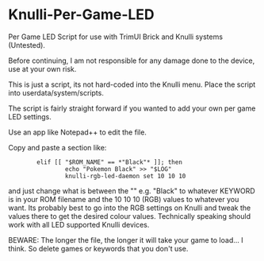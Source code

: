 # Knulli-Per-Game-LED
Per Game LED Script for use with TrimUI Brick and Knulli systems (Untested).

Before continuing, I am not responsible for any damage done to the device, use at your own risk.

This is just a script, its not hard-coded into the Knulli menu.
Place the script into userdata/system/scripts.

The script is fairly straight forward if you wanted to add your own per game LED settings.

Use an app like Notepad++ to edit the file.

Copy and paste a section like:

```
        elif [[ "$ROM_NAME" == *"Black"* ]]; then
                echo "Pokemon Black" >> "$LOG"
                knulli-rgb-led-daemon set 10 10 10
```

and just change what is between the "" e.g. "Black" to whatever KEYWORD is in your ROM filename and the 10 10 10 (RGB) values to whatever you want. Its probably best to go into the RGB settings on Knulli and tweak the values there to get the desired colour values. Technically speaking should work with all LED supported Knulli devices.

BEWARE: The longer the file, the longer it will take your game to load... I think. So delete games or keywords that you don't use.
